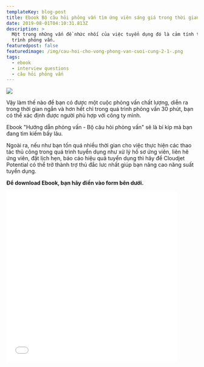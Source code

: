 ```yaml
---
templateKey: blog-post
title: Ebook Bộ câu hỏi phỏng vấn tìm ứng viên sáng giá trong thời gian ngắn
date: 2019-08-01T04:10:31.813Z
description: >
  Một trong những vấn đề nhức nhối của việc tuyển dụng đó là cảm tính trong quá
  trình phỏng vấn. 
featuredpost: false
featuredimage: /img/cau-hoi-cho-vong-phong-van-cuoi-cung-2-1-.png
tags:
  - ebook
  - interview questions
  - câu hỏi phỏng vấn
---
```

![](/img/cau-hoi-cho-vong-phong-van-cuoi-cung-2-1-.png)

Vậy làm thế nào để bạn có được một cuộc phỏng vấn chất lượng, diễn ra trong thời gian ngắn và hơn hết chỉ trong quá trình phỏng vấn 30 phút, bạn có thể xác định được người phù hợp với công ty mình.

Ebook "Hướng dẫn phỏng vấn - Bộ câu hỏi phỏng vấn" sẽ là bí kíp mà bạn đang tìm kiếm bấy lâu.

Ngoài ra, nếu như bạn tốn quá nhiều thời gian cho việc thực hiện các thao tác thủ công trong quá trình tuyển dụng như xử lý hồ sơ ứng viên, liên hê ứng viên, đặt lịch hẹn, báo cáo hiệu quả tuyển dụng thì hãy để Cloudjet Potential có thể trở thành trợ thủ đắc lưc nhất giúp bạn nâng cao năng suất tuyển dụng.

**Để download Ebook, bạn hãy điền vào form bên dưới.** 

<iframe  frameborder="0" width="450" height="450" src="//www.saleupcrm.com/subscribe/5ccfe5e998e7e224199e3eba1efbee07/" id="cjsform-1564565883" ></iframe>

